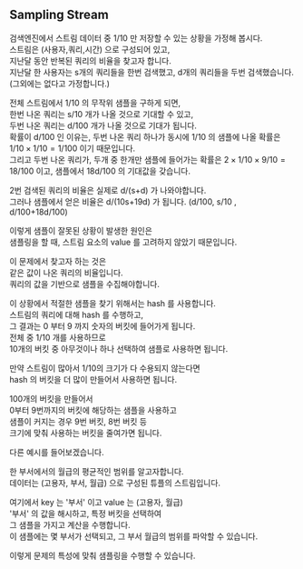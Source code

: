 ## Sampling Stream

검색엔진에서 스트림 데이터 중 1/10 만 저장할 수 있는 상황을 가정해 봅시다.   
스트림은 (사용자,쿼리,시간) 으로 구성되어 있고,  
지난달 동안 반복된 쿼리의 비율을 찾고자 합니다.  
지난달  한 사용자는 s개의 쿼리들을 한번 검색했고, d개의 쿼리들을 두번 검색했습니다. (그외에는 없다고 가정합니다.) 

전체 스트림에서 1/10 의 무작위 샘플을 구하게 되면,   
한번 나온 쿼리는 s/10 개가 나올 것으로 기대할 수 있고,  
두번 나온 쿼리는 d/100 개가 나올 것으로 기대가 됩니다.  
확률이 d/100 인 이유는, 두번 나온 쿼리 하나가 동시에 1/10 의 샘플에 나올 확률은 $1/10\times1/10 = 1/100$ 이기 때문입니다.  
그리고 두번 나온 쿼리가, 두개 중 한개만 샘플에 들어가는 확률은 $2 \times 1/10 \times 9/10 = 18/100$  이고, 샘플에서 18d/100 의 기대값을 갖습니다. 

2번 검색된 쿼리의 비율은 실제로 d/(s+d) 가 나와야합니다.  
그러나 샘플에서 얻은 비율은 d/(10s+19d) 가 됩니다. (d/100, s/10 , d/100+18d/100)

이렇게 샘플이 잘못된 상황이 발생한 원인은  
샘플링을 할 때, 스트림 요소의 value 를 고려하지 않았기 때문입니다. 

이 문제에서 찾고자 하는 것은  
같은 값이 나온 쿼리의 비율입니다.   
쿼리의 값을 기반으로 샘플을 수집해야합니다. 

이 상황에서 적절한 샘플을 찾기 위해서는 hash 를 사용합니다.  
스트림의 쿼리에 대해 hash 를 수행하고,   
그 결과는 0 부터 9 까지 숫자의 버킷에 들어가게 됩니다.  
전체 중 1/10 개를 사용하므로  
10개의 버킷 중 아무것이나 하나 선택하여 샘플로 사용하면 됩니다.   

만약 스트림이 많아서 1/10의 크기가 다 수용되지 않는다면  
hash 의 버킷을 더 많이 만들어서 사용하면 됩니다.  

100개의 버킷을 만들어서  
0부터 9번까지의 버킷에 해당하는 샘플을 사용하고  
샘플이 커지는 경우 9번 버킷, 8번 버킷 등  
크기에 맞춰 사용하는 버킷을 줄여가면 됩니다.



다른 예시를 들어보겠습니다.  

한 부서에서의 월급의 평균적인 범위를 알고자합니다.  
데이터는 (고용자, 부서, 월급) 으로 구성된 튜플의 스트림입니다.  

여기에서 key 는 '부서' 이고 value 는 (고용자, 월급)  
'부서' 의 값을 해시하고, 특정 버킷을 선택하여  
그 샘플을 가지고 계산을 수행합니다.  
이 샘플에는 몇 부서가 선택되고, 그 부서 월급의 범위를 파악할 수 있습니다.

이렇게 문제의 특성에 맞춰 샘플링을 수행할 수 있습니다.
